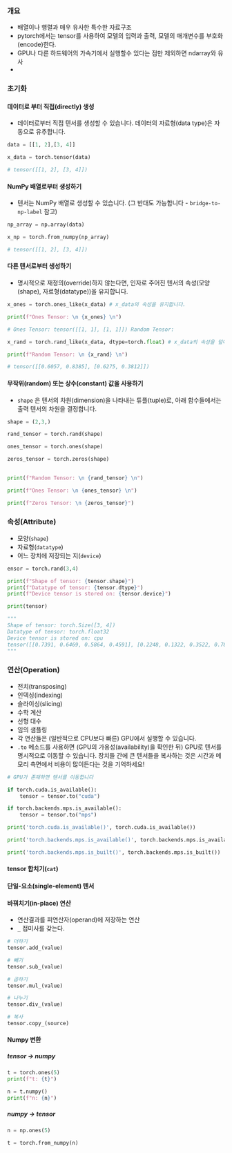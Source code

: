 ### 개요
- 배열이나 행렬과 매우 유사한 특수한 자료구조
- pytorch에서는 tensor를 사용하여 모델의 입력과 출력, 모델의 매개변수를 부호화(encode)한다.
- GPU나 다른 하드웨어의 가속기에서 실행할수 있다는 점만 제외하면 ndarray와 유사
- 
### 초기화
#### 데이터로 부터 직접(directly) 생성
- 데이터로부터 직접 텐서를 생성할 수 있습니다. 데이터의 자료형(data type)은 자동으로 유추합니다.
```python
data = [[1, 2],[3, 4]]

x_data = torch.tensor(data)

# tensor([[1, 2], [3, 4]])
```
#### NumPy 배열로부터 생성하기
- 텐서는 NumPy 배열로 생성할 수 있습니다. (그 반대도 가능합니다 - `bridge-to-np-label` 참고)
```python
np_array = np.array(data)

x_np = torch.from_numpy(np_array)

# tensor([[1, 2], [3, 4]])
```
#### 다른 텐서로부터 생성하기
- 명시적으로 재정의(override)하지 않는다면, 인자로 주어진 텐서의 속성(모양(shape), 자료형(datatype))을 유지합니다.
```python
x_ones = torch.ones_like(x_data) # x_data의 속성을 유지합니다.

print(f"Ones Tensor: \n {x_ones} \n")

# Ones Tensor: tensor([[1, 1], [1, 1]]) Random Tensor: 

x_rand = torch.rand_like(x_data, dtype=torch.float) # x_data의 속성을 덮어씁니다.

print(f"Random Tensor: \n {x_rand} \n")

# tensor([[0.6057, 0.8385], [0.6275, 0.3812]])
```
#### 무작위(random) 또는 상수(constant) 값을 사용하기
- ``shape`` 은 텐서의 차원(dimension)을 나타내는 튜플(tuple)로, 아래 함수들에서는 출력 텐서의 차원을 결정합니다.
```python
shape = (2,3,)

rand_tensor = torch.rand(shape)

ones_tensor = torch.ones(shape)

zeros_tensor = torch.zeros(shape)
  

print(f"Random Tensor: \n {rand_tensor} \n")

print(f"Ones Tensor: \n {ones_tensor} \n")

print(f"Zeros Tensor: \n {zeros_tensor}")
```
### 속성(Attribute)
- 모양(`shape`)
- 자료형(`datatype`)
- 어느 장치에 저장되는 지(`device`)
```python
ensor = torch.rand(3,4)

print(f"Shape of tensor: {tensor.shape}")
print(f"Datatype of tensor: {tensor.dtype}")
print(f"Device tensor is stored on: {tensor.device}")

print(tensor)

"""
Shape of tensor: torch.Size([3, 4]) 
Datatype of tensor: torch.float32 
Device tensor is stored on: cpu 
tensor([[0.7391, 0.6469, 0.5864, 0.4591], [0.2248, 0.1322, 0.3522, 0.7884], [0.5962, 0.0245, 0.4843, 0.8266]])
"""
```
### 연산(Operation)
- 전치(transposing)
- 인덱싱(indexing)
- 슬라이싱(slicing)
- 수학 계산
- 선형 대수
- 임의 샘플링
-  각 연산들은 (일반적으로 CPU보다 빠른) GPU에서 실행할 수 있습니다.
- ``.to`` 메소드를 사용하면 (GPU의 가용성(availability)을 확인한 뒤) GPU로 텐서를 명시적으로 이동할 수 있습니다. 장치들 간에 큰 텐서들을 복사하는 것은 시간과 메모리 측면에서 비용이 많이든다는 것을 기억하세요!
```python
# GPU가 존재하면 텐서를 이동합니다

if torch.cuda.is_available():
	tensor = tensor.to("cuda")

if torch.backends.mps.is_available():
	tensor = tensor.to("mps")

print('torch.cuda.is_available()', torch.cuda.is_available())

print('torch.backends.mps.is_available()', torch.backends.mps.is_available())

print('torch.backends.mps.is_built()', torch.backends.mps.is_built())
```
#### tensor 합치기(`cat`)
#### 단일-요소(single-element) 텐서
#### 바꿔치기(in-place) 연산
- 연산결과를 피연산자(operand)에 저장하는 연산
- `_` 접미사를 갖는다.
```python
# 더하기
tensor.add_(value)

# 빼기
tensor.sub_(value)

# 곱하기
tensor.mul_(value)

# 나누기
tensor.div_(value)

# 복사
tensor.copy_(source)
```
#### Numpy 변환
##### tensor -> numpy
```python
t = torch.ones(5)
print(f"t: {t}")

n = t.numpy()
print(f"n: {n}")
```
##### numpy -> tensor
```python
n = np.ones(5)

t = torch.from_numpy(n)
```
